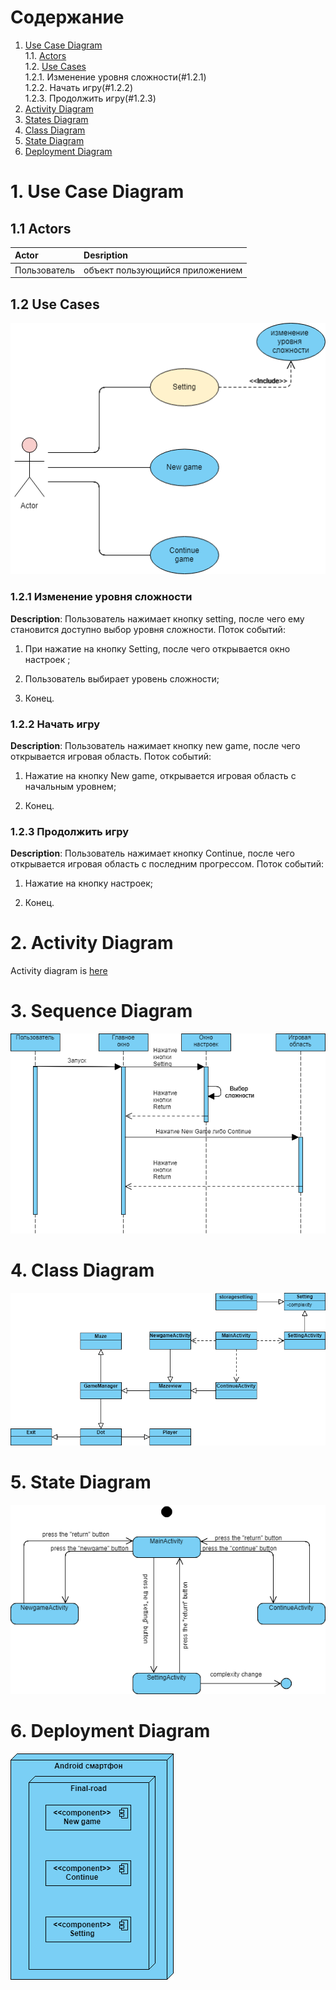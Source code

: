 # Содержание

1. [Use Case Diagram](#1) <br>
	1.1. [Actors](#1.1) <br> 
	1.2. [Use Cases](#1.2) <br>
  1.2.1. Изменение уровня сложности(#1.2.1) <br>
  1.2.2. Начать игру(#1.2.2) <br>
  1.2.3. Продолжить игру(#1.2.3) <br>
2. [Activity Diagram](#2) <br>
3. [States Diagram](#3) <br>
4. [Class Diagram](#4) <br>
5. [State Diagram](#5) <br>
6. [Deployment Diagram](#6) <br>

# 1. Use Case Diagram <a name = "1"></a>

## 1.1 Actors <a name = "1.1"></a>
  
  Actor | Desription
:-----|:----------
Пользователь  | объект пользующийся приложением

## 1.2 Use Cases <a name = "1.2"></a>
<img src="https://github.com/Dogvogol/Final-road/blob/master/Documents/UseCase%20Diagram/Use%20Case%20Structuring%20Template.png">

### 1.2.1 Изменение уровня сложности <a name = "1.2.1"></a>

**Description**: Пользователь нажимает кнопку setting, после чего ему становится доступно выбор уровня сложности. 
Поток событий:

1. При нажатие на кнопку Setting, после чего открывается окно настроек ;

2. Пользователь выбирает уровень сложности;

3. Конец.



### 1.2.2 Начать игру <a name = "1.2.2"></a>

**Description**: Пользователь нажимает кнопку new game,  после чего открывается игровая область.
Поток событий:

1. Нажатие на кнопку New game, открывается игровая область с начальным уровнем;

2. Конец.



### 1.2.3 Продолжить игру <a name = "1.2.3"></a>

**Description**: Пользователь нажимает кнопку Continue,  после чего открывается игровая область с последним прогрессом.
Поток событий:

1. Нажатие на кнопку настроек;

2. Конец.




# 2. Activity Diagram <a name = "2"></a>
Activity diagram is [here](https://github.com/Dogvogol/Final-road/tree/master/Documents/Acrivity%20Diagram)


# 3. Sequence Diagram <a name = "3"></a>
<img src="https://github.com/Dogvogol/Final-road/blob/master/Documents/Sequence%20Diagram/Sequence.png">


# 4. Class Diagram <a name = "4"></a>
<img src="https://github.com/Dogvogol/Final-road/blob/master/Documents/Class%20Diagram/ClassDiagram.png">


# 5. State Diagram <a name = "5"></a>
<img src="https://github.com/Dogvogol/Final-road/blob/master/Documents/State%20Diagram/StateDiagram.png">


# 6. Deployment Diagram <a name = "6"></a>
<img src="https://github.com/Dogvogol/Final-road/blob/master/Documents/Deployment%20Diagram/DeploymentDiagram.png">
